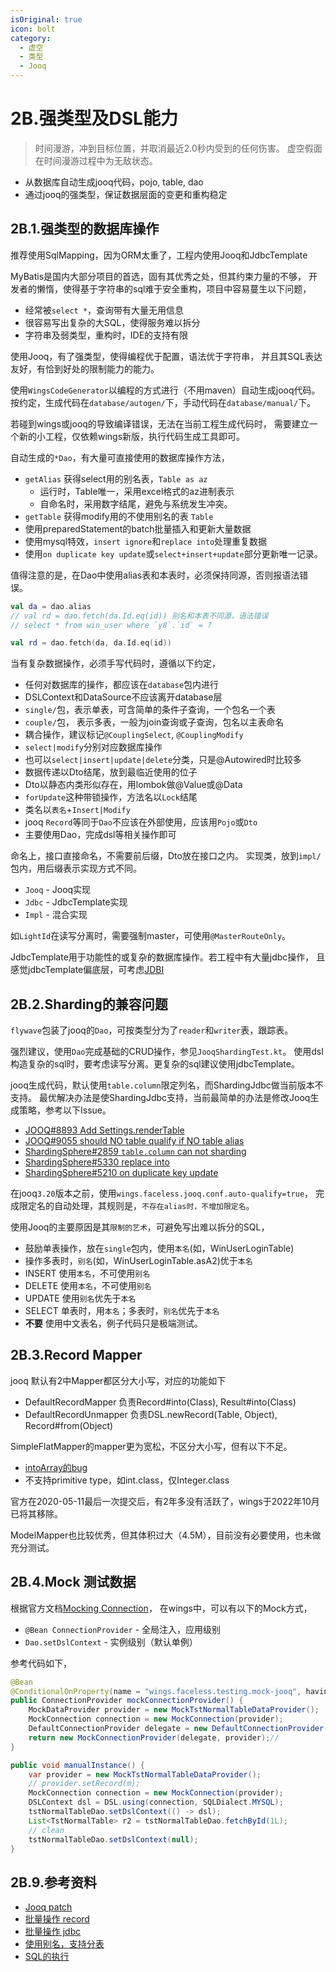 ```yaml
---
isOriginal: true
icon: bolt
category:
  - 虚空
  - 类型
  - Jooq
---
```


# 2B.强类型及DSL能力

> 时间漫游，冲到目标位置，并取消最近2.0秒内受到的任何伤害。
> 虚空假面在时间漫游过程中为无敌状态。

* 从数据库自动生成jooq代码，pojo, table, dao
* 通过jooq的强类型，保证数据层面的变更和重构稳定

## 2B.1.强类型的数据库操作

推荐使用SqlMapping，因为ORM太重了，工程内使用Jooq和JdbcTemplate

MyBatis是国内大部分项目的首选，固有其优秀之处，但其约束力量的不够，
开发者的懒惰，使得基于字符串的sql难于安全重构，项目中容易蔓生以下问题，

* 经常被`select *`，查询带有大量无用信息
* 很容易写出复杂的大SQL，使得服务难以拆分
* 字符串及弱类型，重构时，IDE的支持有限

使用Jooq，有了强类型，使得编程优于配置，语法优于字符串，
并且其SQL表达友好，有恰到好处的限制能力的能力。

使用`WingsCodeGenerator`以编程的方式进行（不用maven）自动生成jooq代码。
按约定，生成代码在`database/autogen/`下，手动代码在`database/manual/`下。

若碰到wings或jooq的导致编译错误，无法在当前工程生成代码时，
需要建立一个新的小工程，仅依赖wings新版，执行代码生成工具即可。

自动生成的`*Dao`，有大量可直接使用的数据库操作方法，

* `getAlias` 获得select用的别名表，`Table as az`
  - 运行时，Table唯一，采用excel格式的az进制表示
  - 自命名时，采用数字结尾，避免与系统发生冲突。
* `getTable` 获得modify用的不使用别名的表 `Table`
* 使用preparedStatement的batch批量插入和更新大量数据
* 使用mysql特效，`insert ignore`和`replace into`处理重复数据
* 使用`on duplicate key update`或`select+insert+update`部分更新唯一记录。

值得注意的是，在Dao中使用alias表和本表时，必须保持同源，否则报语法错误。

```kotlin
val da = dao.alias
// val rd = dao.fetch(da.Id.eq(id)) 别名和本表不同源，语法错误
// select * from win_user where `y8`.`id` = ?

val rd = dao.fetch(da, da.Id.eq(id))
```

当有复杂数据操作，必须手写代码时，遵循以下约定，

* 任何对数据库的操作，都应该在`database`包内进行
* DSLContext和DataSource不应该离开database层
* `single/`包，表示单表，可含简单的条件子查询，一个包名一个表
* `couple/`包， 表示多表，一般为join查询或子查询，包名以主表命名
* 耦合操作，建议标记`@CouplingSelect`, `@CouplingModify`
* `select|modify`分别对应数据库操作
* 也可以`select|insert|update|delete`分类，只是@Autowired时比较多
* 数据传递以Dto结尾，放到最临近使用的位子
* Dto以静态内类形似存在，用lombok做@Value或@Data
* `forUpdate`这种带锁操作，方法名以`Lock`结尾
* 类名以`表名`+`Insert|Modify`
* jooq `Record`等同于`Dao`不应该在外部使用，应该用`Pojo`或`Dto`
* 主要使用Dao，完成dsl等相关操作即可

命名上，接口直接命名，不需要前后缀，Dto放在接口之内。
实现类，放到`impl/`包内，用后缀表示实现方式不同。

* `Jooq` - Jooq实现
* `Jdbc` - JdbcTemplate实现
* `Impl` - 混合实现

如`LightId`在读写分离时，需要强制master，可使用`@MasterRouteOnly`。

JdbcTemplate用于功能性的或复杂的数据库操作。若工程中有大量jdbc操作，
且感觉jdbcTemplate偏底层，可考虑[JDBI](http://jdbi.org)

## 2B.2.Sharding的兼容问题

`flywave`包装了jooq的`Dao`，可按类型分为了`reader`和`writer`表，跟踪表。

强烈建议，使用`Dao`完成基础的CRUD操作，参见`JooqShardingTest.kt`。
使用dsl构造复杂的sql时，要考虑读写分离。更复杂的sql建议使用jdbcTemplate。

jooq生成代码，默认使用`table.column`限定列名，而ShardingJdbc做当前版本不支持。
最优解决办法是使ShardingJdbc支持，当前最简单的办法是修改Jooq生成策略，参考以下Issue。

* [JOOQ#8893 Add Settings.renderTable](https://github.com/jOOQ/jOOQ/issues/8893)
* [JOOQ#9055 should NO table qualify if NO table alias](https://github.com/jOOQ/jOOQ/pull/9055)
* [ShardingSphere#2859 `table.column` can not sharding](https://github.com/apache/incubator-shardingsphere/issues/2859)
* [ShardingSphere#5330 replace into](https://github.com/apache/shardingsphere/issues/5330)
* [ShardingSphere#5210 on duplicate key update](https://github.com/apache/shardingsphere/issues/5210)

在jooq`3.20`版本之前，使用`wings.faceless.jooq.conf.auto-qualify=true`，
完成限定名的自动处理，其规则是，`不存在alias时，不增加限定名`。

使用Jooq的主要原因是其`限制的艺术`，可避免写出难以拆分的SQL，

* 鼓励单表操作，放在`single`包内，使用`本名`(如，WinUserLoginTable)
* 操作多表时，`别名`(如，WinUserLoginTable.asA2)优于`本名`
* INSERT 使用`本名`，不可使用`别名`
* DELETE 使用`本名`，不可使用`别名`
* UPDATE 使用`别名`优先于`本名`
* SELECT 单表时，用`本名`；多表时，`别名`优先于`本名`
* **不要** 使用中文表名，例子代码只是极端测试。

## 2B.3.Record Mapper

jooq 默认有2中Mapper都区分大小写，对应的功能如下

* DefaultRecordMapper 负责Record#into(Class), Result#into(Class)
* DefaultRecordUnmapper 负责DSL.newRecord(Table, Object), Record#from(Object)

SimpleFlatMapper的mapper更为宽松，不区分大小写，但有以下不足。

* [intoArray的bug](https://github.com/arnaudroger/SimpleFlatMapper/issues/764)
* 不支持primitive type，如int.class，仅Integer.class

官方在2020-05-11最后一次提交后，有2年多没有活跃了，wings于2022年10月已将其移除。

ModelMapper也比较优秀，但其体积过大（4.5M），目前没有必要使用，也未做充分测试。

## 2B.4.Mock 测试数据

根据官方文档[Mocking Connection](https://www.jooq.org/doc/latest/manual/sql-execution/mocking-connection)，
在wings中，可以有以下的Mock方式，

* `@Bean ConnectionProvider` - 全局注入，应用级别
* `Dao.setDslContext` - 实例级别（默认单例）

参考代码如下，

```java
@Bean
@ConditionalOnProperty(name = "wings.faceless.testing.mock-jooq", havingValue = "true")
public ConnectionProvider mockConnectionProvider() {
    MockDataProvider provider = new MockTstNormalTableDataProvider();
    MockConnection connection = new MockConnection(provider);
    DefaultConnectionProvider delegate = new DefaultConnectionProvider(connection);
    return new MockConnectionProvider(delegate, provider);//
}

public void manualInstance() {
    var provider = new MockTstNormalTableDataProvider();
    // provider.setRecord(m);
    MockConnection connection = new MockConnection(provider);
    DSLContext dsl = DSL.using(connection, SQLDialect.MYSQL);
    tstNormalTableDao.setDslContext(() -> dsl);
    List<TstNormalTable> r2 = tstNormalTableDao.fetchById(1L);
    // clean
    tstNormalTableDao.setDslContext(null);
}
```

## 2B.9.参考资料

* [Jooq patch](https://github.com/trydofor/jOOQ/commit/0be23d2e90a1196def8916b9625fbe2ebffd4753)
* [批量操作 record](https://www.jooq.org/doc/3.12/manual/sql-execution/crud-with-updatablerecords/batch-execution-for-crud/)
* [批量操作 jdbc](https://www.jooq.org/doc/3.12/manual/sql-execution/batch-execution/)
* [使用别名，支持分表](https://www.jooq.org/doc/3.12/manual/sql-building/table-expressions/aliased-tables/)
* [SQL的执行](https://www.jooq.org/doc/3.12/manual/sql-execution/)
